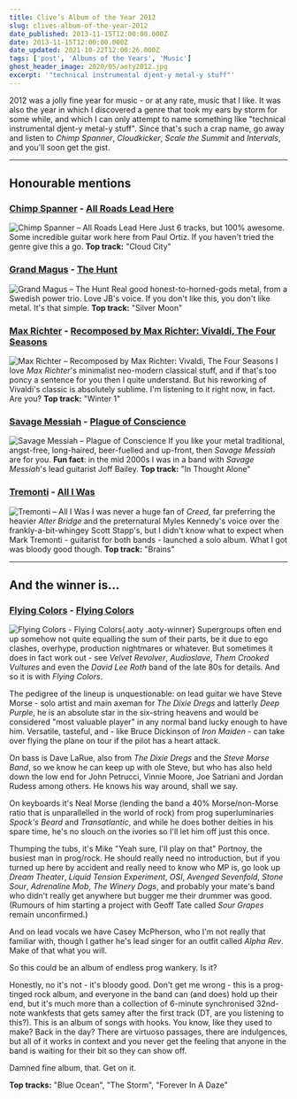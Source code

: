 ```yaml
---
title: Clive’s Album of the Year 2012
slug: clives-album-of-the-year-2012
date_published: 2013-11-15T12:00:00.000Z
date: 2013-11-15T12:00:00.000Z
date_updated: 2021-10-22T12:00:26.000Z
tags: ['post', 'Albums of the Years', 'Music']
ghost_header_image: 2020/05/aoty2012.jpg
excerpt: '"technical instrumental djent-y metal-y stuff"'
---
```


2012 was a jolly fine year for music - or at any rate, music that I like. It was also the year in which I discovered a genre that took my ears by storm for some while, and which I can only attempt to name something like "technical instrumental djent-y metal-y stuff". Since that's such a crap name, go away and listen to *Chimp Spanner*, *Cloudkicker*, *Scale the Summit* and *Intervals*, and you'll soon get the gist.

---

## Honourable mentions

### [Chimp Spanner](http://chimpspanner.com/) - [All Roads Lead Here](http://www.amazon.co.uk/Roads-Lead-Here-Chimp-Spanner/dp/B006QS9NCQ)

![Chimp Spanner – All Roads Lead Here](/public/images/2020/05/chimp-spanner_all-roads-lead-here.jpeg) Just 6 tracks, but 100% awesome. Some incredible guitar work here from Paul Ortiz. If you haven't tried the genre give this a go. **Top track:** "Cloud City"

### [Grand Magus](http://www.grandmagus.com/) - [The Hunt](http://www.amazon.co.uk/Hunt-Grand-Magus/dp/B007PF5U8K)

![Grand Magus – The Hunt](/public/images/2020/05/grand-magus_the-hunt.jpeg) Real good honest-to-horned-gods metal, from a Swedish power trio. Love JB's voice. If you don't like this, you don't like metal. It's that simple. **Top track:** "Silver Moon"

### [Max Richter](http://www.maxrichtermusic.com/) - [Recomposed by Max Richter: Vivaldi, The Four Seasons](http://www.amazon.co.uk/Recomposed-Max-Richter-Vivaldi-Seasons/dp/B009HOU672)

![Max Richter – Recomposed by Max Richter: Vivaldi, The Four Seasons](/public/images/2020/05/max-richter_vivaldi-the-four-seasons.jpeg) I love *Max Richter*'s minimalist neo-modern classical stuff, and if that's too poncy a sentence for you then I quite understand. But his reworking of Vivaldi's classic is absolutely sublime. I'm listening to it right now, in fact. Are you? **Top track:** "Winter 1"

### [Savage Messiah](http://en.wikipedia.org/wiki/Savage_Messiah_%28band%29) - [Plague of Conscience](http://www.amazon.co.uk/Plague-Conscience-Savage-Messiah/dp/B005KNMYZQ)

![Savage Messiah – Plague of Conscience](/public/images/2020/05/savage-messiah_plague-of-conscience.jpeg) If you like your metal traditional, angst-free, long-haired, beer-fuelled and up-front, then *Savage Messiah* are for you. **Fun fact**: in the mid 2000s I was in a band with *Savage Messiah*'s lead guitarist Joff Bailey. **Top track:** "In Thought Alone"

### [Tremonti](http://www.marktremonti.com/) - [All I Was](http://www.amazon.co.uk/All-I-Was-Tremonti/dp/B008B2IIYE)

![Tremonti – All I Was](/public/images/2020/05/tremonti_all-i-was.jpg) I was never a huge fan of *Creed*, far preferring the heavier *Alter Bridge* and the preternatural Myles Kennedy's voice over the frankly-a-bit-whingey Scott Stapp's, but I didn't know what to expect when Mark Tremonti - guitarist for both bands - launched a solo album. What I got was bloody good though. **Top track:** "Brains"

---

## And the winner is...

### [Flying Colors](http://flyingcolorsmusic.com/) - [Flying Colors](http://www.amazon.co.uk/Flying-Colors-Limited/dp/B006Z9DJ94)
![Flying Colors - Flying Colors](/public/images/2018/03/rsz_mp3-cover-fc.jpg){.aoty .aoty-winner}
Supergroups often end up somehow not quite equalling the sum of their parts, be it due to ego clashes, overhype, production nightmares or whatever. But sometimes it does in fact work out - see *Velvet Revolver*, *Audioslave*, *Them Crooked Vultures* and even the *David Lee Roth* band of the late 80s for details. And so it is with *Flying Colors*.

The pedigree of the lineup is unquestionable: on lead guitar we have Steve Morse - solo artist and main axeman for *The Dixie Dregs* and latterly *Deep Purple*, he is an absolute star in the six-string heavens and would be considered "most valuable player" in any normal band lucky enough to have him. Versatile, tasteful, and - like Bruce Dickinson of *Iron Maiden* - can take over flying the plane on tour if the pilot has a heart attack.

On bass is Dave LaRue, also from *The Dixie Dregs* and the *Steve Morse Band*, so we know he can keep up with ole Steve, but who has also held down the low end for John Petrucci, Vinnie Moore, Joe Satriani and Jordan Rudess among others. He knows his way around, shall we say.

On keyboards it's Neal Morse (lending the band a 40% Morse/non-Morse ratio that is unparallelled in the world of rock) from prog superluminaries *Spock's Beard* and *Transatlantic*, and while he does bother deities in his spare time, he's no slouch on the ivories so I'll let him off just this once.

Thumping the tubs, it's Mike "Yeah sure, I'll play on that" Portnoy, the busiest man in prog/rock. He should really need no introduction, but if you turned up here by accident and really need to know who MP is, go look up *Dream Theater*, *Liquid Tension Experiment*, *OSI*, *Avenged Sevenfold*, *Stone Sour*, *Adrenaline Mob*, *The Winery Dogs*, and probably your mate's band who didn't really get anywhere but bugger me their drummer was good. (Rumours of him starting a project with Geoff Tate called *Sour Grapes* remain unconfirmed.)

And on lead vocals we have Casey McPherson, who I'm not really that familiar with, though I gather he's lead singer for an outfit called *Alpha Rev*. Make of that what you will.

So this could be an album of endless prog wankery. Is it?

Honestly, no it's not - it's bloody good. Don't get me wrong - this is a prog-tinged rock album, and everyone in the band can (and does) hold up their end, but it's much more than a collection of 6-minute synchronised 32nd-note wankfests that gets samey after the first track (DT, are you listening to this?). This is an album of songs with hooks. You know, like they used to make? Back in the day? There are virtuoso passages, there are indulgences, but all of it works in context and you never get the feeling that anyone in the band is waiting for their bit so they can show off.

Damned fine album, that. Get on it.

**Top tracks:** "Blue Ocean", "The Storm", "Forever In A Daze"
